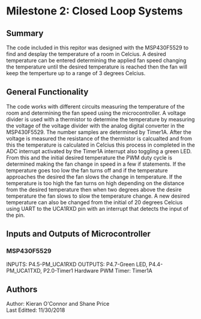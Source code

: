 # Milestone 2: Closed Loop Systems
## Summary
The code included in this repitor was designed with the MSP430F5529 to find and desplay the temperature of a room in Celcius. A desired temperature can be entered determining the applied fan speed changing the temperature until the desired temperature is reached then the fan will keep the temperture up to a range of 3 degrees Celcius.

## General Functionality
The code works with different circuits measuring the temperature of the room and determining the fan speed using the microcontroller. A voltage divider is used with a thermistor to determine the temperature by measuring the voltage of the voltage divider with the analog digital converter in the MSP430F5529. The number samples are determined by Timer1A. After the voltage is measured the resistance of the thermistor is calcualted and from this the temperature is calculated in Celcius this process in completed in the ADC interrupt activated by the Timer1A interrupt also toggling a green LED. From this and the initial desired temperature the PWM duty cycle is determined making the fan change in speed in a few if statements. If the temperature goes too low the fan turns off and if the temperature approaches the desired the fan slows the change in temperature. If the temperature is too high the fan turns on high depending on the distance from the desired temperature then when two degrees above the desire temperature the fan slows to slow the temperature change. A new desired temperature can also be changed from the initial of 20 degrees Celcius using UART to the  UCA1RXD pin with an interrupt that detects the input of the pin.
 
## Inputs and Outputs of Microcontroller

### MSP430F5529
 INPUTS: P4.5-PM_UCA1RXD
 OUTPUTS: P4.7-Green LED, P4.4-PM_UCA1TXD, P2.0-Timer1 Hardware PWM
 Timer: Timer1A

## Authors

   Author: Kieran O'Connor and Shane Price  
   Last Editted: 11/30/2018
